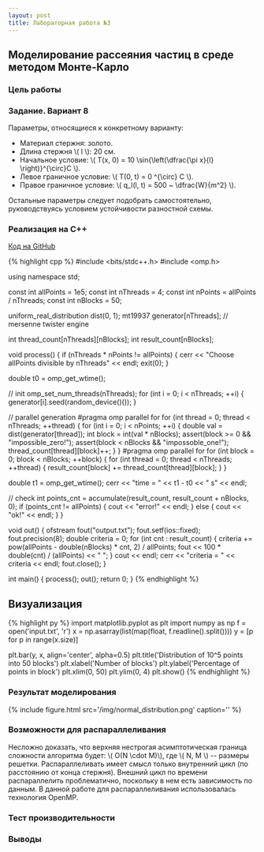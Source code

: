 ```yaml
---
layout: post
title: Лабораторная работа №3
---
```


## Моделирование рассеяния частиц в среде методом Монте-Карло

### Цель работы


### Задание. Вариант 8


Параметры, относящиеся к конкретному варианту:

* Материал стержня: золото.
* Длина стержня \\( l \\): 20 см.
* Начальное условие: \\( T(x, 0) = 10 \sin{\left(\dfrac{\pi x}{l} \right)}^{\circ}C \\).
* Левое граничное условие: \\( T(0, t) = 0 ^{\circ} C \\).
* Правое граничное условие: \\( q_l(l, t) = 500 ~ \dfrac{W}{m^2} \\).

Остальные параметры следует подобрать самостоятельно, руководствуясь условием устойчивости разностной схемы.

### Реализация на C++

[Код на GitHub](https://github.com/nozdrenkov/nozdrenkov.github.io/blob/master/src/lab3-distr.cpp)

{% highlight cpp %}
#include <bits/stdc++.h>
#include <omp.h>

using namespace std;

const int allPoints = 1e5;
const int nThreads = 4;
const int nPoints = allPoints / nThreads;
const int nBlocks = 50;

uniform_real_distribution<double> dist(0, 1);
mt19937 generator[nThreads];   // mersenne twister engine

int thread_count[nThreads][nBlocks];
int result_count[nBlocks];

void process() {
  if (nThreads * nPoints != allPoints) {
    cerr << "Choose allPoints divisible by nThreads" << endl;
    exit(0);
  }

  double t0 = omp_get_wtime();

  // init
  omp_set_num_threads(nThreads);
  for (int i = 0; i < nThreads; ++i) {
    generator[i].seed(random_device()());
  }

  // parallel generation
  #pragma omp parallel for
  for (int thread = 0; thread < nThreads; ++thread) {
    for (int i = 0; i < nPoints; ++i) {
      double val = dist(generator[thread]);
      int block = int(val * nBlocks);
      assert(block >= 0 && "impossible_zero!");
      assert(block < nBlocks && "impossoble_one!");
      thread_count[thread][block]++;
    }
  }
  #pragma omp parallel for
  for (int block = 0; block < nBlocks; ++block) {
    for (int thread = 0; thread < nThreads; ++thread) {
      result_count[block] += thread_count[thread][block];
    }
  }

  double t1 = omp_get_wtime();
  cerr << "time = " << t1 - t0 << " s" << endl;

  // check
  int points_cnt = accumulate(result_count, result_count + nBlocks, 0);
  if (points_cnt != allPoints) {
    cout << "error!" << endl;
  } else {
    cout << "ok!" << endl;
  }
}

void out() {
  ofstream fout("output.txt");
  fout.setf(ios::fixed);
  fout.precision(8);
  double criteria = 0;
  for (int cnt : result_count) {
    criteria += pow(allPoints - double(nBlocks) * cnt, 2) / allPoints;
    fout << 100 * double(cnt) / (allPoints) << " ";
  }
  cout << endl;
  cerr << "criteria = " << criteria << endl;
  fout.close();
}

int main() {
  process();
  out();
  return 0;
}
{% endhighlight %}

## Визуализация


{% highlight py %}
import matplotlib.pyplot as plt
import numpy as np
f = open('input.txt', 'r')
x = np.asarray(list(map(float, f.readline().split())))
y = [p for p in range(x.size)]

plt.bar(y, x, align='center', alpha=0.5)
plt.title('Distribution of 10^5 points into 50 blocks')
plt.xlabel('Number of blocks')
plt.ylabel('Percentage of points in block')
plt.xlim(0, 50)
plt.ylim(0, 4)
plt.show()
{% endhighlight %}

### Результат моделирования

{% include figure.html src='/img/normal_distribution.png' caption='' %}

### Возможности для распараллеливания

Несложно доказать, что верхняя нестрогая асимптотическая граница сложности алгоритма будет: \\( O(N \cdot M)\\), где \\( N, M \\) -- размеры решетки.
Распараллеливать имеет смысл только внутренний цикл (по расстоянию от конца стержня).
Внешний цикл по времени распараллелить проблематично, поскольку в нем есть зависимость по данным.
В данной работе для распараллеливания использовалась технология OpenMP.

### Тест производительности

### Выводы
